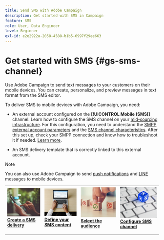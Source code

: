 ```yaml
---
title: Send SMS with Adobe Campaign
description: Get started with SMS in Campaign
feature: SMS
role: User, Data Engineer
level: Beginner
exl-id: e2e2922a-2058-4588-b1b5-6997f29ee663
---
```

# Get started with SMS {#gs-sms-channel}

Use Adobe Campaign to send text messages to your customers on their mobile devices. You can create, personalize, and preview messages in text format from the SMS editor.

To deliver SMS to mobile devices with Adobe Campaign, you need:

* An external account configured on the **[!UICONTROL Mobile (SMS)]** channel. Learn how to configure the SMS channel on your [mid-sourcing infrastructure](sms-mid-sourcing.md). For this configuration, you need to understand the [SMPP external account parameters](smpp-external-account.md) and the [SMS channel characteristics](sms-channel.md).
    After this set up, check your SMPP connection and know how to troubleshoot it if needed. [Learn more](smpp-connection.md).

* An SMS delivery template that is correctly linked to this external account.


>[!NOTE]
>
>You can also use Adobe Campaign to send [push notifications](../push.md) and [LINE](../line.md) messages to mobile devices.


<table style="table-layout:fixed"><tr style="border: 0;">
<td>
<a href="create-sms.md">
<img alt="Create SMS" src="../../assets/do-not-localize/sms-sending.jpg">
</a>
<div><a href="create-sms.md"><strong>Create a SMS delivery</strong>
</div>
<p>
</td>
<td>
<a href="sms-content.md">
<img alt="SMS content" src="../../assets/do-not-localize/sms-create.jpeg">
</a>
<div>
<a href="sms-content.md"><strong>Define your SMS content</strong></a>
</div>
<p></td>
<td>
<a href="sms-audience.md">
<img alt="SMS audience" src="../../assets/do-not-localize/sms-opt-out.jpg">
</a>
<div>
<a href="sms-audience.md"><strong>Select the audience</strong></a>
</div>
<p>
</td>
<td>
<a href="smpp-external-account.md">
<img alt="SMS configuration" src="../../assets/do-not-localize/sms-config.jpg">
</a>
<div>
<a href="smpp-external-account.md"><strong>Configure SMS channel</strong></a>
</div>
<p>
</td>
</tr></table>
